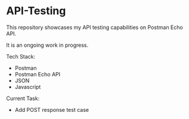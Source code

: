 # API-Testing
This repository showcases my API testing capabilities on Postman Echo API.

It is an ongoing work in progress.

Tech Stack:
- Postman
- Postman Echo API
- JSON
- Javascript

Current Task:
- Add POST response test case
